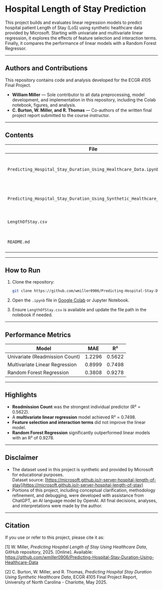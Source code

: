 # Hospital Length of Stay Prediction

This project builds and evaluates linear regression models to predict hospital patient Length of Stay (LoS) using synthetic healthcare data provided by Microsoft. Starting with univariate and multivariate linear regression, it explores the effects of feature selection and interaction terms. Finally, it compares the performance of linear models with a Random Forest Regressor.

---

## Authors and Contributions

This repository contains code and analysis developed for the ECGR 4105 Final Project.

- **William Miller** — Sole contributor to all data preprocessing, model development, and implementation in this repository, including the Colab notebook, figures, and analysis.
- **C. Burton, W. Miller, and R. Thomas** — Co-authors of the written final project report submitted to the course instructor.

---

## Contents

| File                                                                    | Description                                                 |
|-------------------------------------------------------------------------|-------------------------------------------------------------|
| `Predicting_Hospital_Stay_Duration_Using_Healthcare_Data.ipynb`         | Main Colab notebook with all code, analysis, and plots      |
| `Predicting_Hospital_Stay_Duration_Using_Synthetic_Healthcare_Data.pdf` | Final report submitted for the ECGR 4105 course            |
| `LengthOfStay.csv`                                                      | Input dataset used in the notebook                          |
| `README.md`                                                             | Project summary and documentation                           |

---

## How to Run

1. Clone the repository:

   ```bash
   git clone https://github.com/wmiller0906/Predicting-Hospital-Stay-Duration-Using-Healthcare-Data.git
   ```

2. Open the `.ipynb` file in [Google Colab](https://colab.research.google.com/) or Jupyter Notebook.

3. Ensure `LengthOfStay.csv` is available and update the file path in the notebook if needed.

---

## Performance Metrics

| Model                               | MAE    | R²     |
|-------------------------------------|--------|--------|
| Univariate (Readmission Count)      | 1.2296 | 0.5622 |
| Multivariate Linear Regression      | 0.8999 | 0.7498 |
| Random Forest Regression            | 0.3808 | 0.9278 |

---

## Highlights

- **Readmission Count** was the strongest individual predictor (R² = 0.5622).
- A **multivariate linear regression** model achieved R² = 0.7498.
- **Feature selection and interaction terms** did not improve the linear model.
- **Random Forest Regression** significantly outperformed linear models with an R² of 0.9278.

---

## Disclaimer

- The dataset used in this project is synthetic and provided by Microsoft for educational purposes.  
Dataset source: [https://microsoft.github.io/r-server-hospital-length-of-stay](https://microsoft.github.io/r-server-hospital-length-of-stay)
- Portions of this project, including conceptual clarification,
methodology refinement, and debugging, were developed with assistance from ChatGPT, an AI language model by OpenAI. All final decisions, analyses, and interpretations were made by the author.

---

## Citation

If you use or refer to this project, please cite it as:

[1] W. Miller, *Predicting Hospital Length of Stay Using Healthcare Data*, GitHub repository, 2025. [Online]. Available: https://github.com/wmiller0906/Predicting-Hospital-Stay-Duration-Using-Healthcare-Data

[2] C. Burton, W. Miller, and R. Thomas, *Predicting Hospital Stay Duration Using Synthetic Healthcare Data*, ECGR 4105 Final Project Report, University of North Carolina - Charlotte, May 2025.
